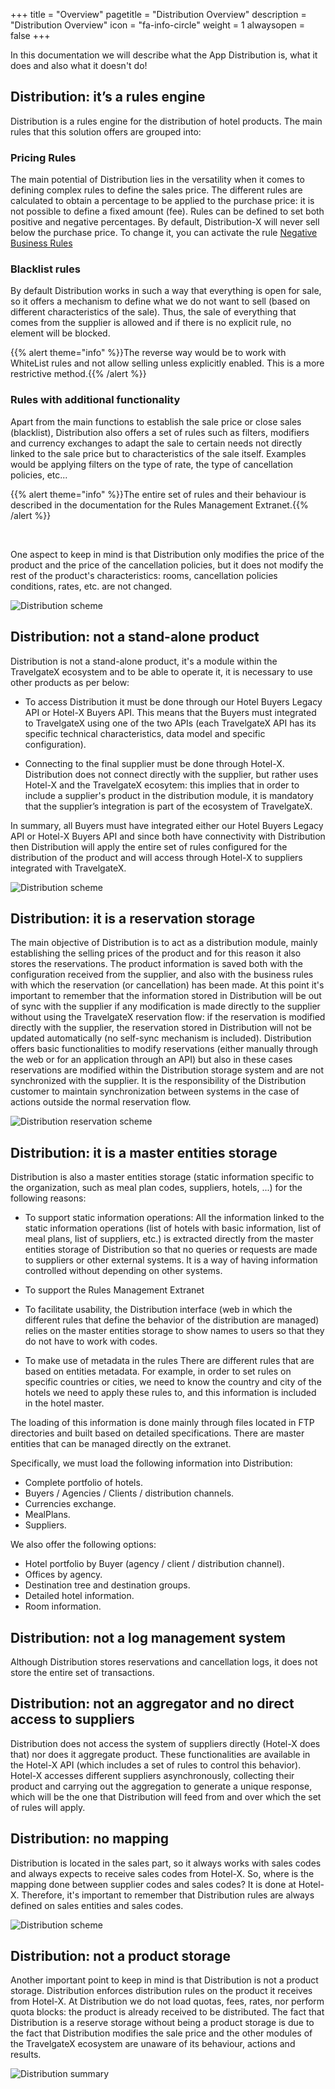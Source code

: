 +++
title = "Overview"
pagetitle = "Distribution Overview"
description = "Distribution Overview"
icon = "fa-info-circle"
weight = 1
alwaysopen = false
+++

In this documentation we will describe what the App Distribution is, what it does and also what it doesn't do!

## Distribution: it’s a rules engine

Distribution is a rules engine for the distribution of hotel products. The main rules that this solution offers are grouped into:

### Pricing Rules

The main potential of Distribution lies in the versatility when it comes to defining complex rules to define the sales price. The different rules are calculated to obtain a percentage to be applied to the purchase price: it is not possible to define a fixed amount (fee). Rules can be defined to set both positive and negative percentages. By default, Distribution-X will never sell below the purchase price. To change it, you can activate the rule [Negative Business Rules](./../../distribution/extranet/rules/configuration/pricing)

### Blacklist rules

By default Distribution works in such a way that everything is open for sale, so it offers a mechanism to define what we do not want to sell (based on different characteristics of the sale). Thus, the sale of everything that comes from the supplier is allowed and if there is no explicit rule, no element will be blocked.

{{% alert theme="info" %}}The reverse way would be to work with WhiteList rules and not allow selling unless explicitly enabled. This is a more restrictive method.{{% /alert %}}

### Rules with additional functionality

Apart from the main functions to establish the sale price or close sales (blacklist), Distribution also offers a set of rules such as filters, modifiers and currency exchanges to adapt the sale to certain needs not directly linked to the sale price but to characteristics of the sale itself. Examples would be applying filters on the type of rate, the type of cancellation policies, etc...

{{% alert theme="info" %}}The entire set of rules and their behaviour is described in the documentation for the Rules Management Extranet.{{% /alert %}}

</br>

One aspect to keep in mind is that Distribution only modifies the price of the product and the price of the cancellation policies, but it does not modify the rest of the product's characteristics: rooms, cancellation policies conditions, rates, etc. are not changed.

![Distribution scheme](./../images/distribution_scheme.png "Distribution scheme")


## Distribution: not a stand-alone product

Distribution is not a stand-alone product, it's a module within the TravelgateX ecosystem and to be able to operate it, it is necessary to use other products as per below:

* To access Distribution it must be done through our Hotel Buyers Legacy API or Hotel-X Buyers API. This means that the Buyers must integrated to TravelgateX using one of the two APIs (each TravelgateX API has its specific technical characteristics, data model and specific configuration).

* Connecting to the final supplier must be done through Hotel-X. Distribution does not connect directly with the supplier, but rather uses Hotel-X and the TravelgateX ecosytem: this implies that in order to include a supplier's product in the distribution module, it is mandatory that the supplier’s integration is part of the ecosystem of TravelgateX.

In summary, all Buyers must have integrated either our Hotel Buyers Legacy API or Hotel-X Buyers API and since both have connectivity with Distribution then Distribution will apply the entire set of rules configured for the distribution of the product and will access through Hotel-X to suppliers integrated with TravelgateX.

![Distribution scheme](./../images/distribution_scheme2.png "Distribution scheme")


## Distribution: it is a reservation storage

The main objective of Distribution is to act as a distribution module, mainly establishing the selling prices of the product and for this reason it also stores the reservations. The product information is saved both with the configuration received from the supplier, and also with the business rules with which the reservation (or cancellation) has been made. At this point it's important to remember that the information stored in Distribution will be out of sync with the supplier if any modification is made directly to the supplier without using the TravelgateX reservation flow: if the reservation is modified directly with the supplier, the reservation stored in Distribution will not be updated automatically (no self-sync mechanism is included). 
Distribution offers basic functionalities to modify reservations (either manually through the web or for an application through an API) but also in these cases reservations are modified within the Distribution storage system and are not synchronized with the supplier. It is the responsibility of the Distribution customer to maintain synchronization between systems in the case of actions outside the normal reservation flow.

![Distribution reservation scheme](./../images/distribution_scheme_reservation.png "Distribution reservation scheme")


## Distribution:  it is a master entities storage

Distribution is also a master entities storage (static information specific to the organization, such as meal plan codes, suppliers, hotels, ...) for the following reasons:

* To support static information operations: All the information linked to the static information operations (list of hotels with basic information, list of meal plans, list of suppliers, etc.) is extracted directly from the master entities storage of Distribution so that no queries or requests are made to suppliers or other external systems. It is a way of having information controlled without depending on other systems.

* To support the Rules Management Extranet

* To facilitate usability, the Distribution interface (web in which the different rules that define the behavior of the distribution are managed) relies on the master entities storage to show names to users so that they do not have to work with codes.

* To make use of metadata in the rules
There are different rules that are based on entities metadata. For example, in order to set  rules on specific countries or cities, we need to know the country and city of the hotels we need to apply these rules to, and this information is included in the hotel master.

The loading of this information is done mainly through files located in FTP directories and built based on detailed specifications. There are master entities that can be managed directly on the extranet.

Specifically, we must load the following information into Distribution:

* Complete portfolio of hotels.
* Buyers / Agencies / Clients / distribution channels.
* Currencies exchange.
* MealPlans.
* Suppliers.

We also offer the following options:

* Hotel portfolio by Buyer (agency / client / distribution channel).
* Offices by agency.
* Destination tree and destination groups.
* Detailed hotel information.
* Room information.


## Distribution: not a log management system

Although Distribution stores reservations and cancellation logs, it does not store the entire set of transactions. 


## Distribution: not an aggregator and no direct access to suppliers

Distribution does not access the system of suppliers directly (Hotel-X does that) nor does it aggregate product. These functionalities are available in the Hotel-X API (which includes a set of rules to control this behavior). Hotel-X accesses different suppliers asynchronously, collecting their product and carrying out the aggregation to generate a unique response, which will be the one that Distribution will feed from and over which the set of rules will apply.


## Distribution: no mapping

Distribution is located in the sales part, so it always works with sales codes and always expects to receive sales codes from Hotel-X. So, where is the mapping done between supplier codes and sales codes? It is done at Hotel-X. Therefore, it's important to remember that Distribution rules are always defined on sales entities and sales codes.

![Distribution scheme](./../images/distribution_scheme_mapping.png "Distribution scheme")


## Distribution: not a product storage

Another important point to keep in mind is that Distribution is not a product storage. Distribution enforces distribution rules on the product it receives from Hotel-X. At Distribution we do not load quotas, fees, rates, nor perform quota blocks: the product is already received to be distributed. The fact that Distribution is a reserve storage without being a product storage is due to the fact that Distribution modifies the sale price and the other modules of the TravelgateX ecosystem are unaware of its behaviour, actions and results.

![Distribution summary](./../images/distribution_summary.png "Distribution summary")
